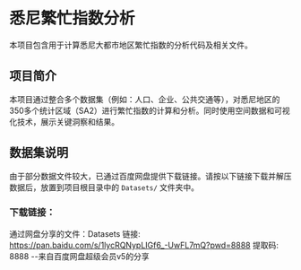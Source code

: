 # 悉尼繁忙指数分析
本项目包含用于计算悉尼大都市地区繁忙指数的分析代码及相关文件。

## 项目简介
本项目通过整合多个数据集（例如：人口、企业、公共交通等），对悉尼地区的350多个统计区域（SA2）进行繁忙指数的计算和分析。同时使用空间数据和可视化技术，展示关键洞察和结果。

## 数据集说明
由于部分数据文件较大，已通过百度网盘提供下载链接。请按以下链接下载并解压数据后，放置到项目根目录中的 `Datasets/` 文件夹中。

### 下载链接：
通过网盘分享的文件：Datasets
链接: https://pan.baidu.com/s/1lycRQNypLIGf6_-UwFL7mQ?pwd=8888 提取码: 8888 
--来自百度网盘超级会员v5的分享


